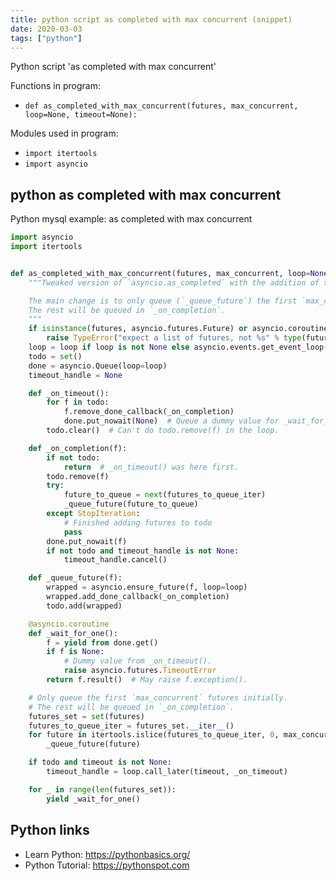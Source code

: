 ```yaml
---
title: python script as completed with max concurrent (snippet)
date: 2020-03-03
tags: ["python"]
---
```

Python script 'as completed with max concurrent'

Functions in program: 
* `def as_completed_with_max_concurrent(futures, max_concurrent, loop=None, timeout=None):`

Modules used in program: 
* `import itertools`
* `import asyncio`

## python as completed with max concurrent

Python mysql example: as completed with max concurrent

```python
import asyncio
import itertools


def as_completed_with_max_concurrent(futures, max_concurrent, loop=None, timeout=None):
    """Tweaked version of `asyncio.as_completed` with the addition of the `max_concurrent` param.

    The main change is to only queue (`_queue_future`) the first `max_concurrent` futures initially.
    The rest will be queued in `_on_completion`.
    """
    if isinstance(futures, asyncio.futures.Future) or asyncio.coroutines.iscoroutine(futures):
        raise TypeError("expect a list of futures, not %s" % type(futures).__name__)
    loop = loop if loop is not None else asyncio.events.get_event_loop()
    todo = set()
    done = asyncio.Queue(loop=loop)
    timeout_handle = None

    def _on_timeout():
        for f in todo:
            f.remove_done_callback(_on_completion)
            done.put_nowait(None)  # Queue a dummy value for _wait_for_one().
        todo.clear()  # Can't do todo.remove(f) in the loop.

    def _on_completion(f):
        if not todo:
            return  # _on_timeout() was here first.
        todo.remove(f)
        try:
            future_to_queue = next(futures_to_queue_iter)
            _queue_future(future_to_queue)
        except StopIteration:
            # Finished adding futures to todo
            pass
        done.put_nowait(f)
        if not todo and timeout_handle is not None:
            timeout_handle.cancel()

    def _queue_future(f):
        wrapped = asyncio.ensure_future(f, loop=loop)
        wrapped.add_done_callback(_on_completion)
        todo.add(wrapped)

    @asyncio.coroutine
    def _wait_for_one():
        f = yield from done.get()
        if f is None:
            # Dummy value from _on_timeout().
            raise asyncio.futures.TimeoutError
        return f.result()  # May raise f.exception().

    # Only queue the first `max_concurrent` futures initially.
    # The rest will be queued in `_on_completion`.
    futures_set = set(futures)
    futures_to_queue_iter = futures_set.__iter__()
    for future in itertools.islice(futures_to_queue_iter, 0, max_concurrent):
        _queue_future(future)

    if todo and timeout is not None:
        timeout_handle = loop.call_later(timeout, _on_timeout)

    for _ in range(len(futures_set)):
        yield _wait_for_one()

```

## Python links

- Learn Python: https://pythonbasics.org/
- Python Tutorial: https://pythonspot.com
